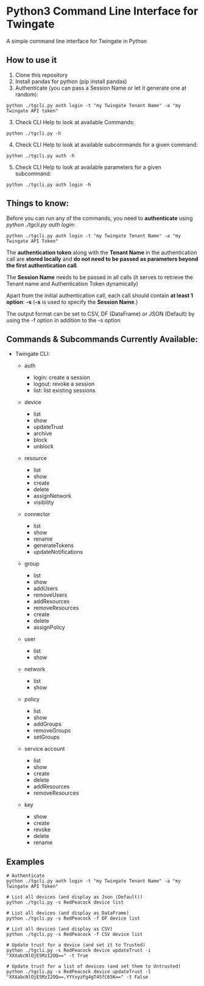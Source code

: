 # Python3 Command Line Interface for Twingate

A simple command line interface for Twingate in Python

## How to use it

1. Clone this repository
2. Install pandas for python (pip install pandas)
3. Authenticate (you can pass a Session Name or let it generate one at random):

```
python ./tgcli.py auth login -t "my Twingate Tenant Name" -a "my Twingate API token"
```

3. Check CLI Help to look at available Commands:

```
python ./tgcli.py -h
```

4. Check CLI Help to look at available subcommands for a given command:

```
python ./tgcli.py auth -h
```

5. Check CLI Help to look at available parameters for a given subcommand:
```
python ./tgcli.py auth login -h
```

## Things to know:

Before you can run any of the commands, you need to **authenticate** using *python ./tgcli.py auth login*:

```
python ./tgcli.py auth login -t "my Twingate Tenant Name" -a "my Twingate API Token"
```

The **authentication token** along with the **Tenant Name** in the authentication call are **stored locally** and **do not need to be passed as parameters beyond the first authentication call**.

The **Session Name** needs to be passed in all calls (it serves to retrieve the Tenant name and Authentication Token dynamically)

Apart from the initial authentication call, each call should contain **at least 1 option**: **-s** (**-s** is used to specify the **Session Name**.)

The output format can be set to CSV, DF (DataFrame) or JSON (Default) by using the -f option in addition to the -s option


## Commands & Subcommands Currently Available:

* Twingate CLI:

  * auth
    * login: create a session
    * logout: revoke a session
    * list: list existing sessions

  * device
    * list
    * show
    * updateTrust
    * archive
    * block
    * unblock

  * resource
    * list
    * show
    * create
    * delete
    * assignNetwork
    * visibility

  * connector
    * list
    * show
    * rename
    * generateTokens
    * updateNotifications

  * group
    * list
    * show
    * addUsers
    * removeUsers
    * addResources
    * removeResources
    * create
    * delete
    * assignPolicy

  * user
    * list
    * show

  * network
    * list
    * show
  
  * policy
    * list
    * show
    * addGroups
    * removeGroups
    * setGroups

  * service account
    * list
    * show
    * create
    * delete
    * addResources 
    * removeResources

  * key
    * show
    * create
    * revoke
    * delete
    * rename
    

## Examples
```
# Authenticate
python ./tgcli.py auth login -t "my Twingate Tenant Name" -a "my Twingate API Token"
```

```
# List all devices (and display as Json (Default))
python ./tgcli.py -s RedPeacock device list
```

```
# List all devices (and display as DataFrame)
python ./tgcli.py -s RedPeacock -f DF device list
```

```
# List all devices (and display as CSV)
python ./tgcli.py -s RedPeacock -f CSV device list
```

```
# Update trust for a device (and set it to Trusted)
python ./tgcli.py -s RedPeacock device updateTrust -i "XXXabcNlOjE5MzI2OQ==" -t True
```

```
# Update trust for a list of devices (and set them to Untrusted)
python ./tgcli.py -s RedPeacock device updateTrust -l "XXXabcNlOjE5MzI2OQ==,YYYxyzFg4gT4SfC65K==" -t False
```
